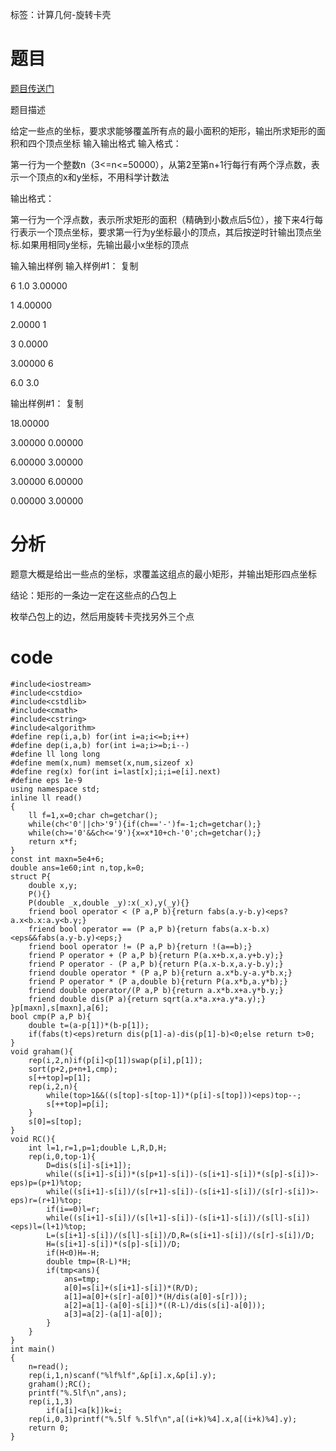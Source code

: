 ﻿---
subtitle: "细节超多的计几题"
tags: 
 - 计算几何-旋转卡壳
 - 计算几何-凸包
grammar_cjkRuby: true
catalog: true
layout:  post
header-img: "img/header/P22.jpg"
preview-img: "/img/preview/P62.jpg"
---
标签：计算几何-旋转卡壳

# 题目

[题目传送门](http://www.lydsy.com/JudgeOnline/problem.php?id=1185)

题目描述

给定一些点的坐标，要求求能够覆盖所有点的最小面积的矩形，输出所求矩形的面积和四个顶点坐标
输入输出格式
输入格式：

第一行为一个整数n（3<=n<=50000），从第2至第n+1行每行有两个浮点数，表示一个顶点的x和y坐标，不用科学计数法

输出格式：

第一行为一个浮点数，表示所求矩形的面积（精确到小数点后5位），接下来4行每行表示一个顶点坐标，要求第一行为y坐标最小的顶点，其后按逆时针输出顶点坐标.如果用相同y坐标，先输出最小x坐标的顶点

输入输出样例
输入样例#1： 复制

6 1.0 3.00000

1 4.00000

2.0000 1

3 0.0000

3.00000 6

6.0 3.0

输出样例#1： 复制

18.00000

3.00000 0.00000

6.00000 3.00000

3.00000 6.00000

0.00000 3.00000

# 分析

题意大概是给出一些点的坐标，求覆盖这组点的最小矩形，并输出矩形四点坐标

结论：矩形的一条边一定在这些点的凸包上

枚举凸包上的边，然后用旋转卡壳找另外三个点

# code
```
#include<iostream>
#include<cstdio>
#include<cstdlib>
#include<cmath>
#include<cstring>
#include<algorithm>
#define rep(i,a,b) for(int i=a;i<=b;i++)
#define dep(i,a,b) for(int i=a;i>=b;i--)
#define ll long long
#define mem(x,num) memset(x,num,sizeof x)
#define reg(x) for(int i=last[x];i;i=e[i].next)
#define eps 1e-9
using namespace std;
inline ll read()
{
	ll f=1,x=0;char ch=getchar();
	while(ch<'0'||ch>'9'){if(ch=='-')f=-1;ch=getchar();}
	while(ch>='0'&&ch<='9'){x=x*10+ch-'0';ch=getchar();}
	return x*f;
}
const int maxn=5e4+6;
double ans=1e60;int n,top,k=0;
struct P{
	double x,y;
	P(){}
	P(double _x,double _y):x(_x),y(_y){}
	friend bool operator < (P a,P b){return fabs(a.y-b.y)<eps?a.x<b.x:a.y<b.y;}
	friend bool operator == (P a,P b){return fabs(a.x-b.x)<eps&&fabs(a.y-b.y)<eps;}
	friend bool operator != (P a,P b){return !(a==b);}
	friend P operator + (P a,P b){return P(a.x+b.x,a.y+b.y);}
	friend P operator - (P a,P b){return P(a.x-b.x,a.y-b.y);}
	friend double operator * (P a,P b){return a.x*b.y-a.y*b.x;}
	friend P operator * (P a,double b){return P(a.x*b,a.y*b);}
	friend double operator/(P a,P b){return a.x*b.x+a.y*b.y;}
	friend double dis(P a){return sqrt(a.x*a.x+a.y*a.y);}
}p[maxn],s[maxn],a[6];
bool cmp(P a,P b){
	double t=(a-p[1])*(b-p[1]);
	if(fabs(t)<eps)return dis(p[1]-a)-dis(p[1]-b)<0;else return t>0;
}
void graham(){
	rep(i,2,n)if(p[i]<p[1])swap(p[i],p[1]);
	sort(p+2,p+n+1,cmp);
	s[++top]=p[1];
	rep(i,2,n){
		while(top>1&&((s[top]-s[top-1])*(p[i]-s[top]))<eps)top--;
		s[++top]=p[i];
	}
	s[0]=s[top];
}
void RC(){
	int l=1,r=1,p=1;double L,R,D,H;
	rep(i,0,top-1){
		D=dis(s[i]-s[i+1]);
		while((s[i+1]-s[i])*(s[p+1]-s[i])-(s[i+1]-s[i])*(s[p]-s[i])>-eps)p=(p+1)%top;
		while((s[i+1]-s[i])/(s[r+1]-s[i])-(s[i+1]-s[i])/(s[r]-s[i])>-eps)r=(r+1)%top;
		if(i==0)l=r;
		while((s[i+1]-s[i])/(s[l+1]-s[i])-(s[i+1]-s[i])/(s[l]-s[i])<eps)l=(l+1)%top;
		L=(s[i+1]-s[i])/(s[l]-s[i])/D,R=(s[i+1]-s[i])/(s[r]-s[i])/D;
		H=(s[i+1]-s[i])*(s[p]-s[i])/D;
		if(H<0)H=-H;
		double tmp=(R-L)*H;
		if(tmp<ans){
			ans=tmp;
			a[0]=s[i]+(s[i+1]-s[i])*(R/D);
			a[1]=a[0]+(s[r]-a[0])*(H/dis(a[0]-s[r]));
			a[2]=a[1]-(a[0]-s[i])*((R-L)/dis(s[i]-a[0]));
			a[3]=a[2]-(a[1]-a[0]);
		}
	}
}
int main()
{
	n=read();
	rep(i,1,n)scanf("%lf%lf",&p[i].x,&p[i].y);
	graham();RC();
	printf("%.5lf\n",ans);
	rep(i,1,3)
		if(a[i]<a[k])k=i;
	rep(i,0,3)printf("%.5lf %.5lf\n",a[(i+k)%4].x,a[(i+k)%4].y);
	return 0;
}
```